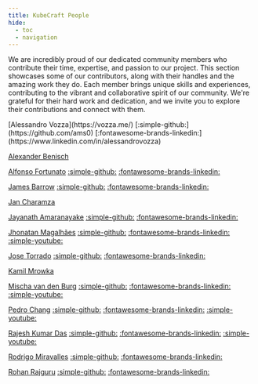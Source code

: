 ```yaml
---
title: KubeCraft People
hide:
  - toc
  - navigation
---
```


We are incredibly proud of our dedicated community members who contribute their time, expertise, and passion to our project. This section showcases some of our contributors, along with their handles and the amazing work they do. Each member brings unique skills and experiences, contributing to the vibrant and collaborative spirit of our community. We're grateful for their hard work and dedication, and we invite you to explore their contributions and connect with them.

<base target="_blank" />
<div class="grid" markdown>
[Alessandro Vozza](https://vozza.me/) [:simple-github:](https://github.com/ams0) [:fontawesome-brands-linkedin:](https://www.linkedin.com/in/alessandrovozza)

[Alexander Benisch](https://blog.alexanderbenisch.de/)

[Alfonso Fortunato](https://alfonsofortunato.com) [:simple-github:](https://github.com/MovieMaker93) [:fontawesome-brands-linkedin:](https://www.linkedin.com/in/alfonso-fortunato-a37056b9/)

[James Barrow](https://jamiebarrow.dev/) [:simple-github:](https://github.com/jamiebarrow) [:fontawesome-brands-linkedin:](https://www.linkedin.com/in/jamesbarrow1984)

[Jan Charamza](https://charamza.substack.com/)

[Jayanath Amaranayake](https://fewmorewords.com) [:simple-github:](https://github.com/jayanath) [:fontawesome-brands-linkedin:](https://www.linkedin.com/in/jayanath/)

[Jhonatan Magalhães](https://jhonatantechh.substack.com/) [:simple-github:](https://github.com/zuka1337) [:fontawesome-brands-linkedin:](https://www.linkedin.com/in/jrmagalhaes/) [:simple-youtube:](https://www.youtube.com/@nerdevops/videos)

[Jose Torrado](https://torrado.io/) [:simple-github:](https://github.com/JoseTorrado) [:fontawesome-brands-linkedin:](https://www.linkedin.com/in/joseenriquetorrado/)

[Kamil Mrowka](https://kamilmrowka.com)

[Mischa van den Burg](https://mischavandenburg.substack.com/) [:simple-github:](https://github.com/mischavandenburg/) [:fontawesome-brands-linkedin:](https://www.linkedin.com/in/mischavandenburg) [:simple-youtube:](https://www.youtube.com/@mischavandenburg)

[Pedro Chang](https://www.pedrotchang.dev/) [:simple-github:](https://github.com/PedroTChang) [:fontawesome-brands-linkedin:](https://www.linkedin.com/in/pedrotchang) [:simple-youtube:](https://www.youtube.com/@pedrotchang)

[Rajesh Kumar Das](https://hyperoot.dev/) [:simple-github:](https://github.com/HYP3R00T) [:fontawesome-brands-linkedin:](https://www.linkedin.com/in/rajesh-kumar-das/) [:simple-youtube:](https://www.youtube.com/@hyperoot)

[Rodrigo Miravalles](https://rmiravalles.github.io/) [:simple-github:](https://github.com/rmiravalles) [:fontawesome-brands-linkedin:](https://www.linkedin.com/in/rodrigomiravalles/)

[Rohan Rajguru](https://srjoeraj.github.io/blog/) [:simple-github:](https://github.com/srjoeraj) [:fontawesome-brands-linkedin:](https://www.linkedin.com/in/rrajguru)

</div>
